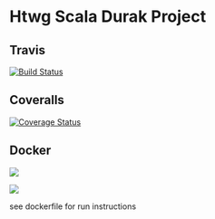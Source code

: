 # Htwg Scala Durak Project

## Travis

[![Build Status](https://travis-ci.org/grusel-opi/de.htwg.se.durak.svg?branch=master)](https://travis-ci.org/grusel-opi/de.htwg.se.durak)

## Coveralls

[![Coverage Status](https://coveralls.io/repos/github/grusel-opi/de.htwg.se.durak/badge.svg?branch=workingGame&service=github)](https://coveralls.io/github/grusel-opi/de.htwg.se.durak?branch=workingGame)

## Docker

[![](https://images.microbadger.com/badges/image/gruselopi/de.htwg.se.durak.svg)](https://microbadger.com/images/gruselopi/de.htwg.se.durak "Get your own image badge on microbadger.com")

[![](https://images.microbadger.com/badges/version/gruselopi/de.htwg.se.durak.svg)](https://microbadger.com/images/gruselopi/de.htwg.se.durak "Get your own version badge on microbadger.com")

see dockerfile for run instructions

